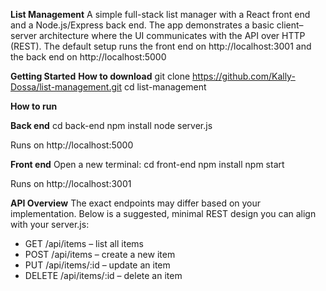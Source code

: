 **List Management**
A simple full-stack list manager with a React front end and a Node.js/Express back end. The app demonstrates a basic client–server architecture where the UI communicates with the API over HTTP (REST). 
The default setup runs the front end on http://localhost:3001 and the back end on http://localhost:5000

**Getting Started**
**How to download**
git clone https://github.com/Kally-Dossa/list-management.git
cd list-management

**How to run**

**Back end**
cd back-end
npm install
node server.js

Runs on http://localhost:5000

**Front end**
Open a new terminal:
cd front-end
npm install
npm start

Runs on http://localhost:3001

**API Overview**
The exact endpoints may differ based on your implementation. Below is a suggested, minimal REST design you can align with your server.js:
- GET /api/items – list all items
- POST /api/items – create a new item
- PUT /api/items/:id – update an item
- DELETE /api/items/:id – delete an item
